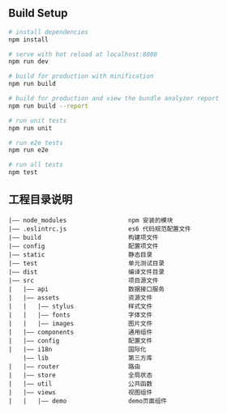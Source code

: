 ## Build Setup

``` bash
# install dependencies
npm install

# serve with hot reload at localhost:8080
npm run dev

# build for production with minification
npm run build

# build for production and view the bundle analyzer report
npm run build --report

# run unit tests
npm run unit

# run e2e tests
npm run e2e

# run all tests
npm test
```

## 工程目录说明
    |—— node_modules                 npm 安装的模块
    |—— .eslintrc.js                 es6 代码规范配置文件
    |—— build                        构建项文件
    |—— config                       配置项文件
    |—— static                       静态目录
    |—— test                         单元测试目录
    |—— dist                         编译文件目录
    |—— src                          项目源文件
    |   |—— api                      数据接口服务
    |   |—— assets                   资源文件
    |   |   |—— stylus               样式文件
    |   |   |—— fonts                字体文件
    |   |   |—— images               图片文件
    |   |—— components               通用组件
    |   |—— config                   配置文件
    |   |—— i18n                     国际化
        |—— lib                      第三方库
    |   |—— router                   路由
    |   |—— store                    全局状态
    |   |—— util                     公共函数
    |   |—— views                    视图组件
    |   |   |—— demo                 demo页面组件
